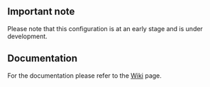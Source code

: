 ## Important note

Please note that this configuration is at an early stage and is under development.

## Documentation

For the documentation please refer to the [Wiki](https://github.com/marcellbarsony/linux/wiki "Wiki - Marci's Arch config") page.
